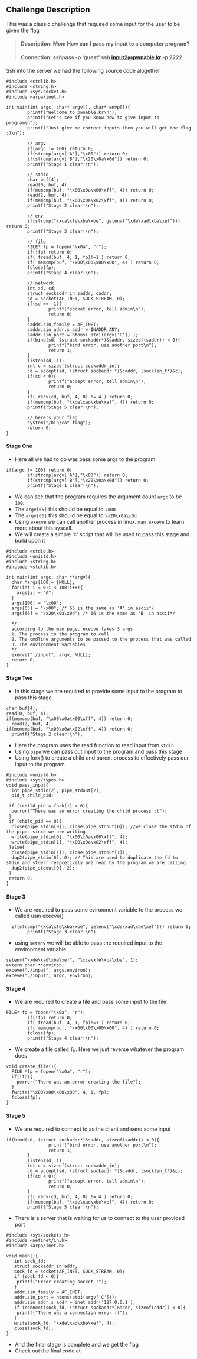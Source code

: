 ## Challenge Description 

This was a classic challenge that required some input for the user to be given the flag
> #### Description: Mom  How can I pass my input to a computer program?
>
> #### Connection: sshpass -p 'guest' ssh input2@pwnable.kr -p 2222 

Ssh into the server we had the following source code alogether

```
#include <stdlib.h>
#include <string.h>
#include <sys/socket.h>
#include <arpa/inet.h>

int main(int argc, char* argv[], char* envp[]){
        printf("Welcome to pwnable.kr\n");
        printf("Let's see if you know how to give input to program\n");
        printf("Just give me correct inputs then you will get the flag :)\n");

        // argv
        if(argc != 100) return 0;
        if(strcmp(argv['A'],"\x00")) return 0;
        if(strcmp(argv['B'],"\x20\x0a\x0d")) return 0;
        printf("Stage 1 clear!\n");

        // stdio
        char buf[4];
        read(0, buf, 4);
        if(memcmp(buf, "\x00\x0a\x00\xff", 4)) return 0;
        read(2, buf, 4);
        if(memcmp(buf, "\x00\x0a\x02\xff", 4)) return 0;
        printf("Stage 2 clear!\n");

        // env
        if(strcmp("\xca\xfe\xba\xbe", getenv("\xde\xad\xbe\xef"))) return 0;
        printf("Stage 3 clear!\n");

        // file
        FILE* fp = fopen("\x0a", "r");
        if(!fp) return 0;
        if( fread(buf, 4, 1, fp)!=1 ) return 0;
        if( memcmp(buf, "\x00\x00\x00\x00", 4) ) return 0;
        fclose(fp);
        printf("Stage 4 clear!\n");

        // network
        int sd, cd;
        struct sockaddr_in saddr, caddr;
        sd = socket(AF_INET, SOCK_STREAM, 0);
        if(sd == -1){
                printf("socket error, tell admin\n");
                return 0;
        }
        saddr.sin_family = AF_INET;
        saddr.sin_addr.s_addr = INADDR_ANY;
        saddr.sin_port = htons( atoi(argv['C']) );
        if(bind(sd, (struct sockaddr*)&saddr, sizeof(saddr)) < 0){
                printf("bind error, use another port\n");
                return 1;
        }
        listen(sd, 1);
        int c = sizeof(struct sockaddr_in);
        cd = accept(sd, (struct sockaddr *)&caddr, (socklen_t*)&c);
        if(cd < 0){
                printf("accept error, tell admin\n");
                return 0;
        }
        if( recv(cd, buf, 4, 0) != 4 ) return 0;
        if(memcmp(buf, "\xde\xad\xbe\xef", 4)) return 0;
        printf("Stage 5 clear!\n");

        // here's your flag
        system("/bin/cat flag");
        return 0;
}

```

#### Stage One 
- Here all we had to do was pass some args to the program.

```
if(argc != 100) return 0;
        if(strcmp(argv['A'],"\x00")) return 0;
        if(strcmp(argv['B'],"\x20\x0a\x0d")) return 0;
        printf("Stage 1 clear!\n");
```
- We can see that the program requires the argument count `argc` to be `100`.
- The `argv[65]` this should be equal to `\x00`
- The `argv[66]` this should be equal to `\x20\x0a\x0d`
- Using `execve` we can call another process in linux. `man exceve` to learn more about this syscall.
- We will create a simple 'c' script that will be used to pass this stage and build upon it

```
#include <stdio.h>
#include <unistd.h>
#include <string.h>
#include <stdlib.h>

int main(int argc, char **argv){
  char *args[100]= {NULL};
  for(int i = 0;i < 100;i++){
    args[i] = "A";
  }
  args[100] = "\x00";
  args[65] = "\x00"; /* 65 is the same as 'A' in ascii*/
  args[66] = "\x20\x0a\x0d"; /* 66 is the same as 'B' in ascii*/
 
  */ 
  according to the man page, execve takes 3 args
  1. The process to the program to call   
  2. The cmdline arguments to be passed to the process that was called
  3. The environment variables
  */
  execve("./input", argv, NULL);
  return 0;
}
```
#### Stage Two
- In this stage we are required to provide some input to the program to pass this stage.

```
char buf[4];
read(0, buf, 4);
if(memcmp(buf, "\x00\x0a\x00\xff", 4)) return 0;
  read(2, buf, 4);
if(memcmp(buf, "\x00\x0a\x02\xff", 4)) return 0;
  printf("Stage 2 clear!\n");
```
- Here the program uses the read function to read input from `stdin`.
- Using `pipe` we can pass out input to the program and pass this stage
- Using fork() to create a child and parent process to effectively pass our input to the program

```
#include <unistd.h> 
#include <sys/types.h> 
void pass_input{
  int pipe_stdin[2], pipe_stdout[2];
  pid_t child_pid;
  
 if ((child_pid = fork()) < 0){
  perror("There was an error creating the child process :(");
 }
 if (child_pid == 0){
  close(pipe_stdin[0]); close(pipe_stdout[0]); //we close the stdin of the pipes since we are writing
  write(pipe_stdin[0], "\x00\x0a\x00\xff", 4);
  write(pipe_stdin[1], "\x00\x0a\x02\xff", 4);
 }else{
  close(pipe_stdin[1]); close(pipe_stdout[1]);
  dup2(pipe_stdin[0], 0); // This are used to duplicate the fd to stdin and stderr respcetively are read by the program we are calling
  dup2(pipe_stdout[0], 2);
 }
 return 0;
}
```
#### Stage 3
- We are required to pass some evironment variable to the process we called usin execve()

```
  if(strcmp("\xca\xfe\xba\xbe", getenv("\xde\xad\xbe\xef"))) return 0;
        printf("Stage 3 clear!\n")
```
- using `setenv` we will be able to pass the required input to the environment variable

```
setenv("\xde\xad\xbe\xef", "\xca\xfe\xba\xbe", 1);
extern char **environ;
exceve("./input", args,environ);
exceve("./input", argc, environ);
```

#### Stage 4
- We are required to create a file and pass some input to the file 

```
FILE* fp = fopen("\x0a", "r");
        if(!fp) return 0;
        if( fread(buf, 4, 1, fp)!=1 ) return 0;
        if( memcmp(buf, "\x00\x00\x00\x00", 4) ) return 0;
        fclose(fp);
        printf("Stage 4 clear!\n");
```

- We create a file called `fp`. Here we just reverse whatever the program does

```
void create_file(){
  FILE *fp = fopen("\x0a", "r");
  if(!fp){
    perror("There was an error creating the file");
  }
  fwrite("\x00\x00\x00\x00", 4, 1, fp);
  fclose(fp);
}
```
#### Stage 5
- We are required to connect to as the client and send some input

```
if(bind(sd, (struct sockaddr*)&saddr, sizeof(saddr)) < 0){
                printf("bind error, use another port\n");
                return 1;
        }
        listen(sd, 1);
        int c = sizeof(struct sockaddr_in);
        cd = accept(sd, (struct sockaddr *)&caddr, (socklen_t*)&c);
        if(cd < 0){
                printf("accept error, tell admin\n");
                return 0;
        }
        if( recv(cd, buf, 4, 0) != 4 ) return 0;
        if(memcmp(buf, "\xde\xad\xbe\xef", 4)) return 0;
        printf("Stage 5 clear!\n");
```

- There is a server that is waiting for us to connect to the user provided port 

```
#include <sys/sockets.h>
#include <netinet/in.h>
#include <arpa/inet.h>

void main(){
   int sock_fd;
   struct sockaddr_in addr;
   sock_fd = socket(AF_INET, SOCK_STREAM, 0);
   if (sock_fd < 0){
    printf("Error creating socket !");
   }
   addr.sin_family = AF_INET;
   addr.sin_port = htons(atoi(argv['C']));
   addr.sin_addr.s_addr = inet_addr('127.0.0.1');
   if (connect(sock_fd, (struct sockaddr*)&addr, sizeof(addr)) < 0){
    printf("There was a connection error :(");
   }
   write(sock_fd, "\xde\xad\xbe\xef", 4);
   close(sock_fd);
}

```
- And the final stage is complete and we get the flag
- Check out the final code at 
